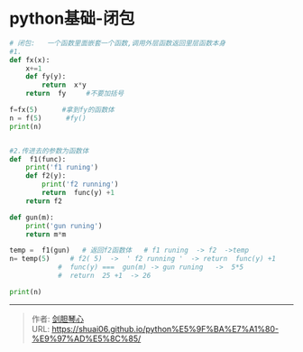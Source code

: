 # python基础-闭包






```python
# 闭包:   一个函数里面嵌套一个函数,调用外层函数返回里层函数本身
#1.
def fx(x):
    x+=1
    def fy(y):
        return  x*y
    return  fy     #不要加括号

f=fx(5)      #拿到fy的函数体
n = f(5)      #fy()
print(n)


#2.传进去的参数为函数体
def  f1(func):
    print('f1 runing')
    def f2(y):
        print('f2 running')
        return  func(y) +1
    return f2

def gun(m):
    print('gun runing')
    return m*m

temp =  f1(gun)   # 返回f2函数体   # f1 runing  -> f2  ->temp
n= temp(5)     # f2( 5)  ->  ' f2 running '  -> return  func(y) +1
            #  func(y) ===  gun(m) -> gun runing   ->  5*5
            #  return  25 +1  -> 26

print(n)

```



---

> 作者: [剑胆琴心](http://geoer.cn)  
> URL: https://shuai06.github.io/python%E5%9F%BA%E7%A1%80-%E9%97%AD%E5%8C%85/  

